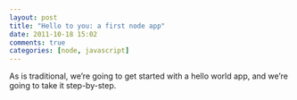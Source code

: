 ```yaml
---
layout: post
title: "Hello to you: a first node app"
date: 2011-10-18 15:02
comments: true
categories: [node, javascript]
---
```


As is traditional, we’re going to get started with a hello world app,
and we’re going to take it step-by-step.
